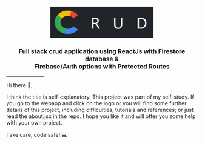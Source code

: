<p align="center">
  <a href="https://crud-auth.netlify.app/" target="_blank" rel="noopener noreferrer">
  <img  src="https://github.com/AndrasE/crud-auth-and-fire/blob/main/public/logo-readme.png?raw=true">
  </a>
</p>

<h3 align="center">
  Full stack crud application using ReactJs with Firestore database & 
<br> 
  Firebase/Auth options with Protected Routes
</h3>

<hr margin="auto"; width="100px">

<p>
Hi there 👋,
  
I think the title is self-explanatory. 
This project was part of my self-study. If you go to the webapp and click on the logo or you will find some further details of this project, including difficulties, tutorials and references; or just read the about.jsx in the repo. I hope you like it and will offer you some help with your own project. 
  
Take care, code safe! 💻
</p>
